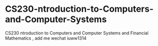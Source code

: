 # CS230-ntroduction-to-Computers-and-Computer-Systems
CS230 ntroduction to Computers and  Computer Systems and Financial Mathematics , add me wechat iuww1314
